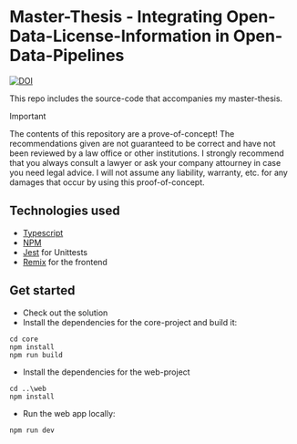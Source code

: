 # Master-Thesis - Integrating Open-Data-License-Information in Open-Data-Pipelines
[![DOI](https://zenodo.org/badge/733428189.svg)](https://zenodo.org/doi/10.5281/zenodo.10903803)

This repo includes the source-code that accompanies my master-thesis. 

> [!IMPORTANT]
> The contents of this repository are a prove-of-concept! The recommendations given are not guaranteed to be correct and have not been reviewed by a law office or other institutions.
> I strongly recommend that you always consult a lawyer or ask your company attourney in case you need legal advice. I will not assume any liability, warranty, etc. for any damages that occur by using this proof-of-concept.

## Technologies used
* [Typescript](https://www.typescriptlang.org/)
* [NPM](https://www.npmjs.com/)
* [Jest](https://jestjs.io/) for Unittests
* [Remix](https://remix.run/) for the frontend

## Get started
* Check out the solution
* Install the dependencies for the core-project and build it:
```pwsh
cd core
npm install
npm run build
```
* Install the dependencies for the web-project
```pwsh
cd ..\web
npm install
```
* Run the web app locally:
```pwsh
npm run dev
```